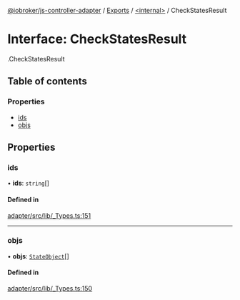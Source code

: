 [@iobroker/js-controller-adapter](../README.md) / [Exports](../modules.md) / [<internal\>](../modules/internal_.md) / CheckStatesResult

# Interface: CheckStatesResult

[<internal>](../modules/internal_.md).CheckStatesResult

## Table of contents

### Properties

- [ids](internal_.CheckStatesResult.md#ids)
- [objs](internal_.CheckStatesResult.md#objs)

## Properties

### ids

• **ids**: `string`[]

#### Defined in

[adapter/src/lib/_Types.ts:151](https://github.com/ioBroker/ioBroker.js-controller/blob/edb14082/packages/adapter/src/lib/_Types.ts#L151)

___

### objs

• **objs**: [`StateObject`](internal_.StateObject.md)[]

#### Defined in

[adapter/src/lib/_Types.ts:150](https://github.com/ioBroker/ioBroker.js-controller/blob/edb14082/packages/adapter/src/lib/_Types.ts#L150)
